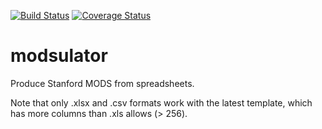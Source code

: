 [![Build Status](https://travis-ci.org/sul-dlss/modsulator.svg?branch=master)](https://travis-ci.org/sul-dlss/modsulator) [![Coverage Status](https://coveralls.io/repos/sul-dlss/modsulator/badge.png)](https://coveralls.io/r/sul-dlss/modsulator)

# modsulator
Produce Stanford MODS from spreadsheets.

Note that only .xlsx and .csv formats work with the latest template, which has more columns than
.xls allows (> 256).

